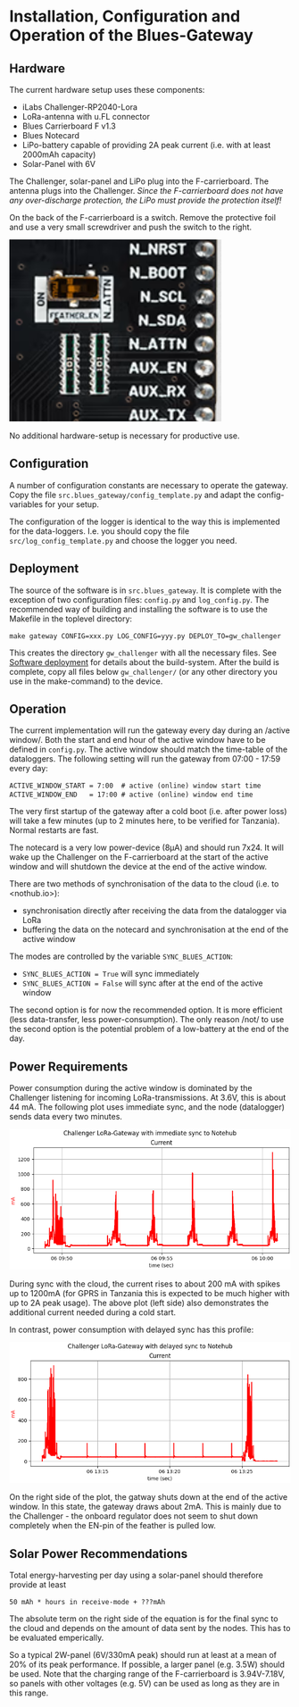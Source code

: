Installation, Configuration and Operation of the Blues-Gateway
==============================================================


Hardware
--------

The current hardware setup uses these components:

  - iLabs Challenger-RP2040-Lora
  - LoRa-antenna with u.FL connector
  - Blues Carrierboard F v1.3
  - Blues Notecard
  - LiPo-battery capable of providing 2A peak current
    (i.e. with at least 2000mAh capacity)
  - Solar-Panel with 6V

The Challenger, solar-panel and LiPo plug into the F-carrierboard. The
antenna plugs into the Challenger. *Since the F-carrierboard does not have
any over-discharge protection, the LiPo must provide the protection
itself!*

On the back of the F-carrierboard is a switch. Remove the protective
foil and use a very small screwdriver and push the switch to the right.

![](./f-carrier-switch.png)

No additional hardware-setup is necessary for productive use.


Configuration
-------------

A number of configuration constants are necessary to operate the gateway.
Copy the file `src.blues_gateway/config_template.py` and adapt the
config-variables for your setup.

The configuration of the logger is identical to the way this is implemented
for the data-loggers. I.e. you should copy the file `src/log_config_template.py`
and choose the logger you need.


Deployment
----------

The source of the software is in `src.blues_gateway`. It is complete
with the exception of two configuration files: `config.py` and
`log_config.py`. The recommended way of building and installing the
software is to use the Makefile in the toplevel directory:

    make gateway CONFIG=xxx.py LOG_CONFIG=yyy.py DEPLOY_TO=gw_challenger

This creates the directory `gw_challenger` with all the necessary
files. See [Software deployment](./deployment.md) for details about
the build-system. After the build is complete, copy all files below
`gw_challenger/` (or any other directory you use in the make-command)
to the device.


Operation
---------

The current implementation will run the gateway every day during an
/active window/. Both the start and end hour of the active window have to
be defined in `config.py`. The active window should match the time-table
of the dataloggers. The following setting will run the gateway from
07:00 - 17:59 every day:

    ACTIVE_WINDOW_START = 7:00  # active (online) window start time
    ACTIVE_WINDOW_END   = 17:00 # active (online) window end time

The very first startup of the gateway after a cold boot (i.e. after
power loss) will take a few minutes (up to 2 minutes here, to be
verified for Tanzania). Normal restarts are fast.

The notecard is a very low power-device (8µA) and should run 7x24. It
will wake up the Challenger on the F-carrierboard at the start of the
active window and will shutdown the device at the end of the active
window.

There are two methods of synchronisation of the data to the cloud
(i.e. to <nothub.io>):

  - synchronisation directly after receiving the data from the
    datalogger via LoRa
  - buffering the data on the notecard and synchronisation at the
    end of the active window

The modes are controlled by the variable `SYNC_BLUES_ACTION`:

  - `SYNC_BLUES_ACTION = True` will sync immediately
  - `SYNC_BLUES_ACTION = False` will sync after at the end of the
    active window

The second option is for now the recommended option. It is more efficient
(less data-transfer, less power-consumption). The only reason /not/ to
use the second option is the potential problem of a low-battery at
the end of the day.


Power Requirements
------------------

Power consumption during the active window is dominated by the
Challenger listening for incoming LoRa-transmissions. At 3.6V, this
is about 44 mA. The following plot uses immediate sync, and the
node (datalogger) sends data every two minutes.

![](./blues-gateway-sync-true.png)

During sync with the cloud, the current rises to about 200 mA
with spikes up to 1200mA (for GPRS in Tanzania this is expected
to be much higher with up to 2A peak usage). The above plot (left side)
also demonstrates the additional current needed during a cold start.

In contrast, power consumption with delayed sync has this profile:

![](./blues-gateway-sync-false.png)

On the right side of the plot, the gatway shuts down at the end of
the active window. In this state, the gateway draws about 2mA.
This is mainly due to the Challenger - the onboard regulator does
not seem to shut down completely when the EN-pin of the feather
is pulled low.


Solar Power Recommendations
---------------------------

Total energy-harvesting per day using a solar-panel should therefore
provide at least

    50 mAh * hours in receive-mode + ???mAh

The absolute term on the right side of the equation is for the final
sync to the cloud and depends on the amount of data sent by the nodes.
This has to be evaluated emperically.

So a typical 2W-panel (6V/330mA peak) should run at least at a mean of
20% of its peak performance. If possible, a larger panel (e.g. 3.5W)
should be used. Note that the charging range of the F-carrierboard is
3.94V-7.18V, so panels with other voltages (e.g. 5V) can be used as
long as they are in this range.
